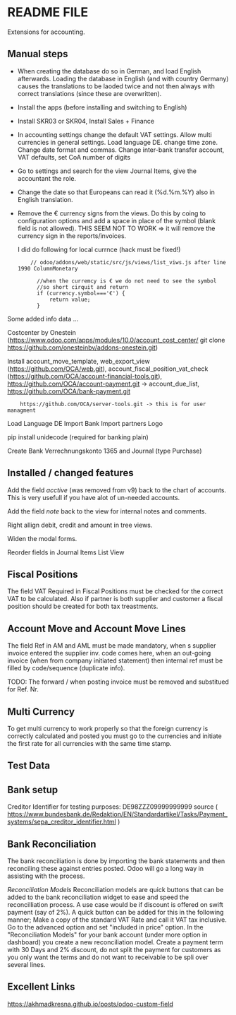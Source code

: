 README FILE
===========

Extensions for accounting.

Manual steps
------------

- When creating the database do so in German, and load English afterwards. Loading the database in English (and with country Germany) 
  causes the translations to be laoded twice and not then always with correct translations (since these are overwritten).
- Install the apps (before installing and switching to English)

- Install SKR03 or SKR04, Install Sales + Finance
- In accounting settings change the default VAT settings. Allow multi currencies in general settings. Load language DE. 
  change time zone. Change date format and commas. Change inter-bank transfer account, VAT defaults, set CoA number of digits
- Go to settings and search for the view Journal Items, give the accountant the role.
- Change the date so that Europeans can read it (%d.%m.%Y) also in English translation.
- Remove the € currency signs from the views. Do this by coing to configuration options
  and add a space in place of the symbol (blank field is not allowed). THIS SEEM NOT TO
  WORK => it will remove the currency sign in the reports/invoices.

  I did do following for local currnce (hack must be fixed!)

          // odoo/addons/web/static/src/js/views/list_viws.js after line 1990 ColumnMonetary

            //when the curremcy is € we do not need to see the symbol
            //so short cirquit and return
            if (currency.symbol==='€') {
                return value;
            }

Some added info data ...

Costcenter by Onestein (https://www.odoo.com/apps/modules/10.0/account_cost_center/
                        git clone https://github.com/onesteinbv/addons-onestein.git)

Install account_move_template, web_export_view (https://github.com/OCA/web.git),
        account_fiscal_position_vat_check (https://github.com/OCA/account-financial-tools.git),
        https://github.com/OCA/account-payment.git -> account_due_list,
        https://github.com/OCA/bank-payment.git

        https://github.com/OCA/server-tools.git -> this is for user managment
        
Load Language DE
Import Bank
Import partners
Logo

pip install unidecode (required for banking plain)

Create Bank Verrechnungskonto 1365 and Journal (type Purchase)


Installed / changed features
----------------------------

Add the field *acctive* (was removed from v9) back to the chart of accounts. This is 
very usefull if you have alot of un-needed accounts.

Add the field *note* back to the view for internal notes and comments.

Right allign debit, credit and amount in tree views.

Widen the modal forms.

Reorder fields in Journal Items List View



Fiscal Positions
----------------

The field VAT Required in Fiscal Positions must be checked for the correct VAT to be calculated. Also if partner
is both supplier and customer a fiscal position should be created for both tax treastments.




Account Move and Account Move Lines
-----------------------------------

The field Ref in AM and AML must be made mandatory, when s supplier invoice entered the supplier inv. code comes here,
when an out-going invoice (when from company initiated statement) then internal ref must be filled by code/sequence (duplicate info).

TODO: The forward / when posting invoice must be removed and substitued for Ref. Nr.


Multi Currency
--------------

To get multi currency to work properly so that the foreign currency is correctly calculated and posted you must go 
to the currencies and initiate the first rate for all currencies with the same time stamp.


Test Data
---------



Bank setup
----------

Creditor Identifier for testing purposes: DE98ZZZ09999999999
source ( https://www.bundesbank.de/Redaktion/EN/Standardartikel/Tasks/Payment_systems/sepa_creditor_identifier.html )


Bank Reconciliation
-------------------

The bank reconciliation is done by importing the bank statements and then reconciling these against entries posted. Odoo will 
go a long way in assisting with the process. 

*Reconciliation Models*
Reconciliation models are quick buttons that can be added to the bank reconciliation widget to ease and speed the reconcilliation process. A use case
would be if discount is offered on swift payment (say of 2%). A quick button can be added for this in the following manner; Make a copy of the standard VAT Rate
and call it VAT tax inclusive. Go to the advanced option and set "included in price" option. In the "Reconciliation Models" for your bank account (under more option in dashboard)
you create a new reconciliation model. Create a payment term with 30 Days and 2% discount, do not split the payment for customers as you only want the terms and do not want to receivable
to be spli over several lines.


Excellent Links
---------------

https://akhmadkresna.github.io/posts/odoo-custom-field

